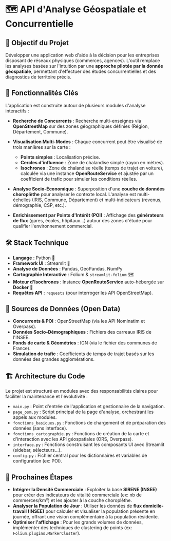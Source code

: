 # 🗺️ API d'Analyse Géospatiale et Concurrentielle

## 🚀 Objectif du Projet

Développer une application web d'aide à la décision pour les entreprises disposant de réseaux physiques (commerces, agences). L'outil remplace les analyses basées sur l'intuition par une **approche pilotée par la donnée géospatiale**, permettant d'effectuer des études concurrentielles et des diagnostics de territoire précis.

## 🎯 Fonctionnalités Clés

L'application est construite autour de plusieurs modules d'analyse interactifs :

* **Recherche de Concurrents** : Recherche multi-enseignes via **OpenStreetMap** sur des zones géographiques définies (Région, Département, Commune).

* **Visualisation Multi-Modes** : Chaque concurrent peut être visualisé de trois manières sur la carte :
    * **Points simples** : Localisation précise.
    * **Cercles d'influence** : Zone de chalandise simple (rayon en mètres).
    * **Isochrones** : Zone de chalandise réelle (temps de trajet en voiture), calculée via une instance **OpenRouteService** et ajustée par un coefficient de trafic pour simuler les conditions réelles.

* **Analyse Socio-Économique** : Superposition d'une **couche de données choroplèthe** pour analyser le contexte local. L'analyse est multi-échelles (IRIS, Commune, Département) et multi-indicateurs (revenus, démographie, CSP, etc.).

* **Enrichissement par Points d'Intérêt (POI)** : Affichage des **générateurs de flux** (gares, écoles, hôpitaux...) autour des zones d'étude pour qualifier l'environnement commercial.

## 🛠️ Stack Technique

* **Langage** : Python 🐍
* **Framework UI** : Streamlit 🎨
* **Analyse de Données** : Pandas, GeoPandas, NumPy
* **Cartographie Interactive** : Folium & `streamlit-folium` 🗺️
* **Moteur d'Isochrones** : Instance **OpenRouteService** auto-hébergée sur **Docker** 🐳
* **Requêtes API** : `requests` (pour interroger les API OpenStreetMap).

## 📂 Sources de Données (Open Data)

* **Concurrents & POI** : OpenStreetMap (via les API Nominatim et Overpass).
* **Données Socio-Démographiques** : Fichiers des carreaux IRIS de l'INSEE.
* **Fonds de carte & Géométries** : IGN (via le fichier des communes de France).
* **Simulation de trafic** : Coefficients de temps de trajet basés sur les données des grandes agglomérations.

## 🏗️ Architecture du Code

Le projet est structuré en modules avec des responsabilités claires pour faciliter la maintenance et l'évolutivité :
* `main.py` : Point d'entrée de l'application et gestionnaire de la navigation.
* `page_osm.py` : Script principal de la page d'analyse, orchestrant les appels aux modules.
* `fonctions_basiques.py` : Fonctions de chargement et de préparation des données (sans interface).
* `fonctions_cartographie.py` : Fonctions de création de la carte et d'interaction avec les API géospatiales (ORS, Overpass).
* `interface.py` : Fonctions construisant les composants UI avec Streamlit (sidebar, sélecteurs...).
* `config.py` : Fichier central pour les dictionnaires et variables de configuration (ex: POI).



## 🔮 Prochaines Étapes

* **Intégrer la Densité Commerciale** : Exploiter la base **SIRENE (INSEE)** pour créer des indicateurs de vitalité commerciale (ex: nb de commerces/km²) et les ajouter à la couche choroplèthe.
* **Analyser la Population de Jour** : Utiliser les données de **flux domicile-travail (INSEE)** pour calculer et visualiser la population présente en journée, offrant une vision complémentaire à la population résidente.
* **Optimiser l'affichage** : Pour les grands volumes de données, implémenter des techniques de clustering de points (ex: `Folium.plugins.MarkerCluster`).
